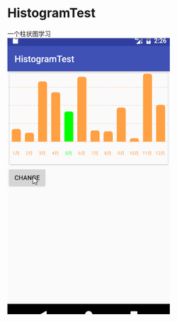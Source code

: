 # HistogramTest
一个柱状图学习<br>
![image](https://github.com/AndroidNerd/HistogramTest/blob/master/pic/histogram.gif?raw=true)
